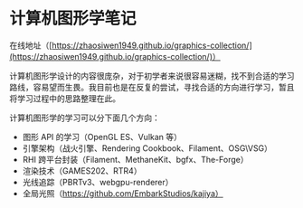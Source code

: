 # 计算机图形学笔记
在线地址（[https://zhaosiwen1949.github.io/graphics-collection/](https://zhaosiwen1949.github.io/graphics-collection/)）

计算机图形学设计的内容很庞杂，对于初学者来说很容易迷糊，找不到合适的学习路线，容易望而生畏。我目前也是在反复的尝试，寻找合适的方向进行学习，暂且将学习过程中的思路整理在此。

计算机图形学的学习可以分下面几个方向：
* 图形 API 的学习（OpenGL ES、Vulkan 等）  
* 引擎架构（战火引擎、Rendering Cookbook、Filament、OSG\VSG）  
* RHI 跨平台封装（Filament、MethaneKit、bgfx、The-Forge）  
* 渲染技术（GAMES202、RTR4）  
* 光线追踪（PBRTv3、webgpu-renderer）
* 全局光照（https://github.com/EmbarkStudios/kajiya）

